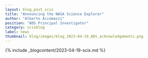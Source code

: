 ```yaml
---
layout: blog_post_scix
title: "Announcing the NASA Science Explorer"
author: "Alberto Accomazzi"
position: "ADS Principal Investigator"
category: scixblog
label: news
thumbnail: blog/images/blog_2023-04-19_ADS_acknowledgements.png
---
```


{% include _blogcontent/2023-04-19-scix.md %}